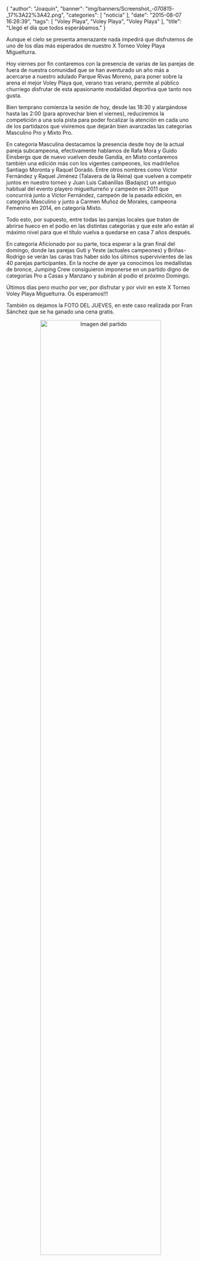 {
  "author": "Joaquín", 
  "banner": "img/banners/Screenshot_-_070815_-_17%3A22%3A42.png", 
  "categories": [
    "noticia"
  ], 
  "date": "2015-08-07 16:26:39", 
  "tags": [
    "Voley Playa", 
    "Voley Playa", 
    "Voley Playa"
  ], 
  "title": "Llegó el día que todos esperábamos."
}

Aunque el cielo se presenta amenazante nada impedirá que disfrutemos de uno de los días más esperados de nuestro X Torneo Voley Playa Miguelturra.

Hoy viernes por fin contaremos con la presencia de varias de las parejas de fuera de nuestra comunidad que se han aventurado un año más a acercarse a nuestro adulado Parque Rivas Moreno, para poner sobre la arena el mejor Voley Playa que, verano tras verano, permite al público churriego disfrutar de esta apasionante modalidad deportiva que tanto nos gusta.

Bien temprano comienza la sesión de hoy, desde las 18:30 y alargándose hasta las 2:00 (para aprovechar bien el viernes), reduciremos la competición a una sola pista para poder focalizar la atención en cada uno de los partidazos que viviremos que dejarán bien avanzadas las categorías Masculino Pro y Mixto Pro.

En categoría Masculina destacamos la presencia desde hoy de la actual pareja subcampeona, efectivamente hablamos de Rafa Mora y Guido Einsbergs que de nuevo vuelven desde Gandía, en Mixto contaremos también una edición más con los vigentes campeones, los madrileños Santiago Moronta y Raquel Dorado. Entre otros nombres como Víctor Fernández y Raquel Jiménez (Talavera de la Reina) que vuelven a competir juntos en nuestro torneo y Juan Luis Cabanillas (Badajoz) un antiguo habitual del evento playero miguelturreño y campeón en 2011 que concurrirá junto a Víctor Fernández, campeón de la pasada edición, en categoría Masculino y junto a Carmen Muñoz de Morales, campeona Femenino en 2014, en categoría Mixto.

Todo esto, por supuesto, entre todas las parejas locales que tratan de abrirse hueco en el podio en las distintas categorías y que este año están al máximo nivel para que el título vuelva a quedarse en casa 7 años después.

En categoría Aficionado por su parte, toca esperar a la gran final del domingo, donde las parejas Guti y Yeste (actuales campeones) y Briñas-Rodrigo se verán las caras tras haber sido los últimos supervivientes de las 40 parejas participantes. En la noche de ayer ya conocimos los medallistas de bronce, Jumping Crew consiguieron imponerse en un partido digno de categorías Pro a Casas y Manzano y subirán al podio el próximo Domingo.

Últimos días pero mucho por ver, por disfrutar y por vivir en este X Torneo Voley Playa Miguelturra. Os esperamos!!!

También os dejamos la FOTO DEL JUEVES, en este caso realizada por Fran Sánchez que se ha ganado una cena gratis.

<center>
<a target="_new" href="http://www.advmiguelturra.org/img/banners/Screenshot%20-%20070815%20-%2017%3A22%3A42.png"> 
<img alt="Imagen del partido" width="80%" align="center" src="http://www.advmiguelturra.org/img/banners/Screenshot%20-%20070815%20-%2017%3A22%3A42.png"/> </a> </center>





